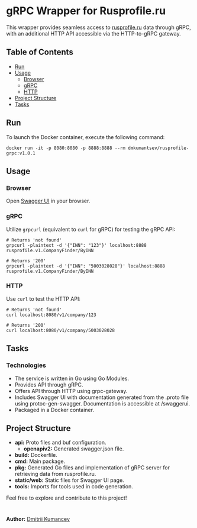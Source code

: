 # gRPC Wrapper for Rusprofile.ru

This wrapper provides seamless access to [rusprofile.ru](https://www.rusprofile.ru/) data through gRPC, with an additional HTTP API accessible via the HTTP-to-gRPC gateway.

## Table of Contents
- [Run](#run)
- [Usage](#usage)
  - [Browser](#browser)
  - [gRPC](#grpc)
  - [HTTP](#http)
- [Project Structure](#project-structure)
- [Tasks](#tasks)

## Run

To launch the Docker container, execute the following command:

```shell
docker run -it -p 8080:8080 -p 8888:8888 --rm dmkumantsev/rusprofile-grpc:v1.0.1
```

## Usage

### Browser

Open [Swagger UI](http://localhost:8080/swagger-ui/) in your browser.

### gRPC

Utilize `grpcurl` (equivalent to `curl` for gRPC) for testing the gRPC API:

```shell
# Returns 'not found'
grpcurl -plaintext -d '{"INN": "123"}' localhost:8888 rusprofile.v1.CompanyFinder/ByINN

# Returns '200'
grpcurl -plaintext -d '{"INN": "5003028028"}' localhost:8888 rusprofile.v1.CompanyFinder/ByINN
```

### HTTP

Use `curl` to test the HTTP API:

```shell
# Returns 'not found'
curl localhost:8080/v1/company/123

# Returns '200'
curl localhost:8080/v1/company/5003028028
```

## Tasks

### Technologies
- The service is written in Go using Go Modules.
- Provides API through gRPC.
- Offers API through HTTP using grpc-gateway.
- Includes Swagger UI with documentation generated from the .proto file using protoc-gen-swagger. Documentation is accessible at /swaggerui.
- Packaged in a Docker container.

## Project Structure

- **api:** Proto files and buf configuration.
  - **openapiv2:** Generated swagger.json file.
- **build:** Dockerfile.
- **cmd:** Main package.
- **pkg:** Generated Go files and implementation of gRPC server for retrieving data from rusprofile.ru.
- **static/web:** Static files for Swagger UI page.
- **tools:** Imports for tools used in code generation.

Feel free to explore and contribute to this project!

#
**Author:** [Dmitrii Kumancev](https://github.com/DmitriiKumancev)


